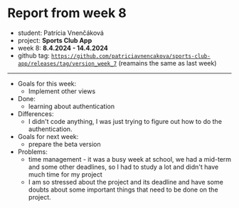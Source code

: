# Report from week 8

-  student: Patrícia Vnenčáková
- project: **Sports Club App**
- week 8: **8.4.2024 - 14.4.2024**
- github tag:  [`https://github.com/patriciavnencakova/sports-club-app/releases/tag/version_week_7`](https://github.com/patriciavnencakova/sports-club-app/releases/tag/version_week_7) (reamains the same as last week)
---
- Goals for this week:   
	-  Implement other views
- Done:   
	- learning about authentication
- Differences:
	- I didn't code anything, I was just trying to figure out how to do the authentication.
- Goals for next week:
	- prepare the beta version
- Problems: 
	- time management - it was a busy week at school, we had a mid-term and some other deadlines, so I had to study a lot and didn't have much time for my project
	- I am so stressed about the project and its deadline and have some doubts about some important things that need to be done on the project.
	
